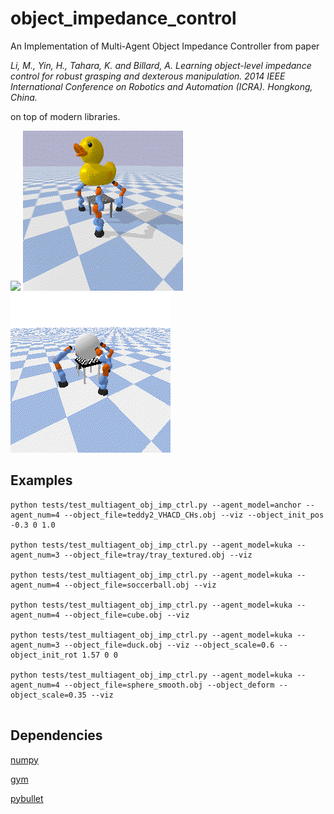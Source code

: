 # object_impedance_control
An Implementation of Multi-Agent Object Impedance Controller from paper

*Li, M., Yin, H., Tahara, K. and Billard, A. Learning object-level impedance control for robust grasping and dexterous manipulation. 2014 IEEE International Conference on Robotics and Automation (ICRA). Hongkong, China.*

on top of modern libraries.

<img src="./imgs/multiagentbox.png" width="256" />   ![duck](./imgs/duck.gif) ![sphere_deform](./imgs/sphere_deform.gif) 
## Examples
```
python tests/test_multiagent_obj_imp_ctrl.py --agent_model=anchor --agent_num=4 --object_file=teddy2_VHACD_CHs.obj --viz --object_init_pos -0.3 0 1.0

python tests/test_multiagent_obj_imp_ctrl.py --agent_model=kuka --agent_num=3 --object_file=tray/tray_textured.obj --viz

python tests/test_multiagent_obj_imp_ctrl.py --agent_model=kuka --agent_num=4 --object_file=soccerball.obj --viz

python tests/test_multiagent_obj_imp_ctrl.py --agent_model=kuka --agent_num=4 --object_file=cube.obj --viz

python tests/test_multiagent_obj_imp_ctrl.py --agent_model=kuka --agent_num=3 --object_file=duck.obj --viz --object_scale=0.6 --object_init_rot 1.57 0 0

python tests/test_multiagent_obj_imp_ctrl.py --agent_model=kuka --agent_num=4 --object_file=sphere_smooth.obj --object_deform --object_scale=0.35 --viz


```

## Dependencies

[numpy](https://numpy.org/)

[gym](https://github.com/openai/gym)

[pybullet](https://github.com/bulletphysics/bullet3)
